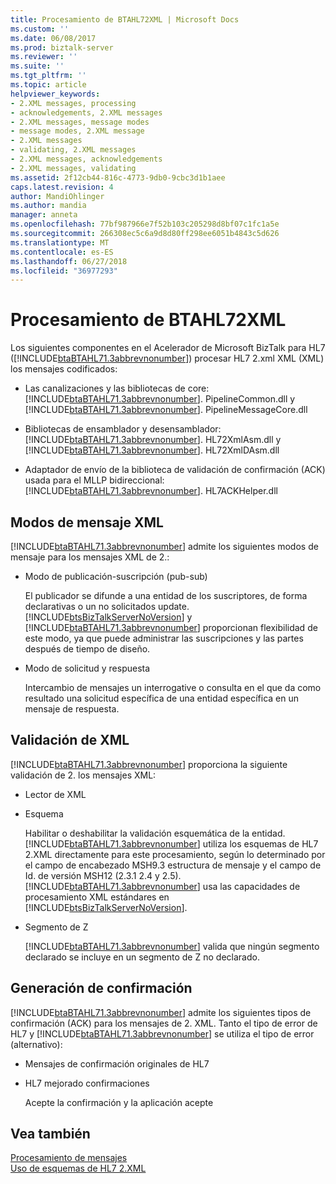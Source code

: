 ```yaml
---
title: Procesamiento de BTAHL72XML | Microsoft Docs
ms.custom: ''
ms.date: 06/08/2017
ms.prod: biztalk-server
ms.reviewer: ''
ms.suite: ''
ms.tgt_pltfrm: ''
ms.topic: article
helpviewer_keywords:
- 2.XML messages, processing
- acknowledgements, 2.XML messages
- 2.XML messages, message modes
- message modes, 2.XML message
- 2.XML messages
- validating, 2.XML messages
- 2.XML messages, acknowledgements
- 2.XML messages, validating
ms.assetid: 2f12cb44-816c-4773-9db0-9cbc3d1b1aee
caps.latest.revision: 4
author: MandiOhlinger
ms.author: mandia
manager: anneta
ms.openlocfilehash: 77bf987966e7f52b103c205298d8bf07c1fc1a5e
ms.sourcegitcommit: 266308ec5c6a9d8d80ff298ee6051b4843c5d626
ms.translationtype: MT
ms.contentlocale: es-ES
ms.lasthandoff: 06/27/2018
ms.locfileid: "36977293"
---
```

# <a name="btahl72xml-processing"></a>Procesamiento de BTAHL72XML
Los siguientes componentes en el Acelerador de Microsoft BizTalk para HL7 ([!INCLUDE[btaBTAHL71.3abbrevnonumber](../../includes/btabtahl71-3abbrevnonumber-md.md)]) procesar HL7 2.xml XML (XML) los mensajes codificados:  
  
- Las canalizaciones y las bibliotecas de core: [!INCLUDE[btaBTAHL71.3abbrevnonumber](../../includes/btabtahl71-3abbrevnonumber-md.md)]. PipelineCommon.dll y [!INCLUDE[btaBTAHL71.3abbrevnonumber](../../includes/btabtahl71-3abbrevnonumber-md.md)]. PipelineMessageCore.dll  
  
- Bibliotecas de ensamblador y desensamblador: [!INCLUDE[btaBTAHL71.3abbrevnonumber](../../includes/btabtahl71-3abbrevnonumber-md.md)]. HL72XmlAsm.dll y [!INCLUDE[btaBTAHL71.3abbrevnonumber](../../includes/btabtahl71-3abbrevnonumber-md.md)]. HL72XmlDAsm.dll  
  
- Adaptador de envío de la biblioteca de validación de confirmación (ACK) usada para el MLLP bidireccional: [!INCLUDE[btaBTAHL71.3abbrevnonumber](../../includes/btabtahl71-3abbrevnonumber-md.md)]. HL7ACKHelper.dll  
  
## <a name="xml-message-modes"></a>Modos de mensaje XML  
 [!INCLUDE[btaBTAHL71.3abbrevnonumber](../../includes/btabtahl71-3abbrevnonumber-md.md)] admite los siguientes modos de mensaje para los mensajes XML de 2.:  
  
- Modo de publicación-suscripción (pub-sub)  
  
   El publicador se difunde a una entidad de los suscriptores, de forma declarativas o un no solicitados update. [!INCLUDE[btsBizTalkServerNoVersion](../../includes/btsbiztalkservernoversion-md.md)] y [!INCLUDE[btaBTAHL71.3abbrevnonumber](../../includes/btabtahl71-3abbrevnonumber-md.md)] proporcionan flexibilidad de este modo, ya que puede administrar las suscripciones y las partes después de tiempo de diseño.  
  
- Modo de solicitud y respuesta  
  
   Intercambio de mensajes un interrogative o consulta en el que da como resultado una solicitud específica de una entidad específica en un mensaje de respuesta.  
  
## <a name="xml-validation"></a>Validación de XML  
 [!INCLUDE[btaBTAHL71.3abbrevnonumber](../../includes/btabtahl71-3abbrevnonumber-md.md)] proporciona la siguiente validación de 2. los mensajes XML:  
  
- Lector de XML  
  
- Esquema  
  
   Habilitar o deshabilitar la validación esquemática de la entidad. [!INCLUDE[btaBTAHL71.3abbrevnonumber](../../includes/btabtahl71-3abbrevnonumber-md.md)] utiliza los esquemas de HL7 2.XML directamente para este procesamiento, según lo determinado por el campo de encabezado MSH9.3 estructura de mensaje y el campo de Id. de versión MSH12 (2.3.1 2.4 y 2.5). [!INCLUDE[btaBTAHL71.3abbrevnonumber](../../includes/btabtahl71-3abbrevnonumber-md.md)] usa las capacidades de procesamiento XML estándares en [!INCLUDE[btsBizTalkServerNoVersion](../../includes/btsbiztalkservernoversion-md.md)].  
  
- Segmento de Z  
  
   [!INCLUDE[btaBTAHL71.3abbrevnonumber](../../includes/btabtahl71-3abbrevnonumber-md.md)] valida que ningún segmento declarado se incluye en un segmento de Z no declarado.  
  
## <a name="ack-generation"></a>Generación de confirmación  
 [!INCLUDE[btaBTAHL71.3abbrevnonumber](../../includes/btabtahl71-3abbrevnonumber-md.md)] admite los siguientes tipos de confirmación (ACK) para los mensajes de 2. XML. Tanto el tipo de error de HL7 y [!INCLUDE[btaBTAHL71.3abbrevnonumber](../../includes/btabtahl71-3abbrevnonumber-md.md)] se utiliza el tipo de error (alternativo):  
  
-   Mensajes de confirmación originales de HL7  
  
-   HL7 mejorado confirmaciones  
  
     Acepte la confirmación y la aplicación acepte  
  
## <a name="see-also"></a>Vea también  
 [Procesamiento de mensajes](../../adapters-and-accelerators/accelerator-hl7/message-processing.md)   
 [Uso de esquemas de HL7 2.XML](../../adapters-and-accelerators/accelerator-hl7/using-hl7-2-xml-schemas.md)
